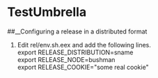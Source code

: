 # TestUmbrella

##__Configuring a release in a distributed format<br />

1. Edit rel/env.sh.eex and add the following lines.<br />
export RELEASE_DISTRIBUTION=sname<br />
export RELEASE_NODE=bushman<br />
export RELEASE_COOKIE="some real cookie"<br />
